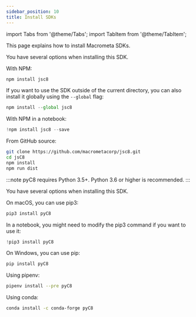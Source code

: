 ```yaml
---
sidebar_position: 10
title: Install SDKs
---
```


import Tabs from '@theme/Tabs';
import TabItem from '@theme/TabItem';

This page explains how to install Macrometa SDKs.

<Tabs groupId="operating-systems">
<TabItem value="js" label="Javascript">

You have several options when installing this SDK.

With NPM:

```js
npm install jsc8
```

If you want to use the SDK outside of the current directory, you can also install it globally using the `--global` flag:

```js
npm install --global jsc8
```

With NPM in a notebook:

```js
!npm install jsc8 --save
```

From GitHub source:

```bash
git clone https://github.com/macrometacorp/jsc8.git
cd jsC8
npm install
npm run dist
```

</TabItem>
<TabItem value="py" label="Python">

:::note
pyC8 requires Python 3.5+. Python 3.6 or higher is recommended.
:::

You have several options when installing this SDK.

On macOS, you can use pip3:

```py
pip3 install pyC8
```

In a notebook, you might need to modify the pip3 command if you want to use it:

```py
!pip3 install pyC8
```

On Windows, you can use pip:

```py
pip install pyC8
```

Using pipenv:

```bash
pipenv install --pre pyC8
```

Using conda:

```bash
conda install -c conda-forge pyC8
```

</TabItem>
</Tabs>
